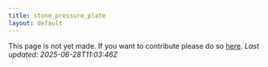 ```yaml
---
title: stone_pressure_plate
layout: default
---
```


This page is not yet made. If you want to contribute please do so [here](https://github.com/CrazyH2/Bigstone/blob/wiki/components/stone_pressure_plate.md).
_Last updated: 2025-06-28T11:03:46Z_
